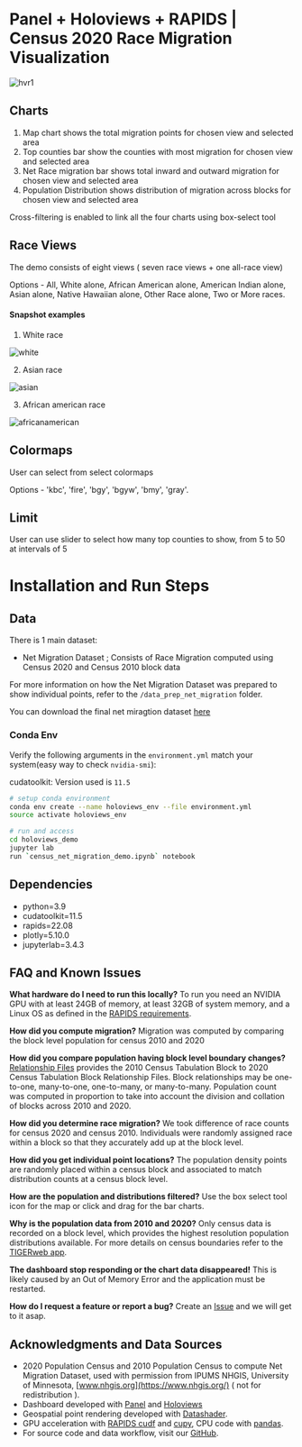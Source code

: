 # Panel + Holoviews + RAPIDS | Census 2020 Race Migration Visualization

![hvr1](https://user-images.githubusercontent.com/35873124/189291984-d95ddf27-9ec8-452a-b596-05398ce47969.png)

## Charts

1. Map chart shows the total migration points for chosen view and selected area
2. Top counties bar show the counties with most migration for chosen view and selected area
3. Net Race migration bar shows total inward and outward migration for chosen view and selected area
4. Population Distribution shows distribution of migration across blocks for chosen view and selected area

Cross-filtering is enabled to link all the four charts using box-select tool

## Race Views

The demo consists of eight views ( seven race views + one all-race view)

Options - All, White alone, African American alone, American Indian alone, Asian alone, Native Hawaiian alone, Other Race alone, Two or More races.

#### Snapshot examples

1. White race

![white](https://user-images.githubusercontent.com/35873124/189290231-4f573dba-6357-4f0a-89cd-14260fa35d0b.png)

2. Asian race

![asian](https://user-images.githubusercontent.com/35873124/189290237-bdece601-4237-436a-a90f-039f42790b9c.png)

3. African american race

![africanamerican](https://user-images.githubusercontent.com/35873124/189290258-27aa8b71-cdfc-443b-99d9-260b2bbcd342.png)

## Colormaps

User can select from select colormaps

Options - 'kbc', 'fire', 'bgy', 'bgyw', 'bmy', 'gray'.

## Limit

User can use slider to select how many top counties to show, from 5 to 50 at intervals of 5

# Installation and Run Steps

## Data

There is 1 main dataset:

- Net Migration Dataset ; Consists of Race Migration computed using Census 2020 and Census 2010 block data

For more information on how the Net Migration Dataset was prepared to show individual points, refer to the `/data_prep_net_migration` folder.

You can download the final net miragtion dataset [here](https://rapidsai-data.s3.us-east-2.amazonaws.com/viz-data/net_migration_dataset.parquet)

### Conda Env

Verify the following arguments in the `environment.yml` match your system(easy way to check `nvidia-smi`):

cudatoolkit: Version used is `11.5`

```bash
# setup conda environment
conda env create --name holoviews_env --file environment.yml
source activate holoviews_env

# run and access
cd holoviews_demo
jupyter lab
run `census_net_migration_demo.ipynb` notebook
```

## Dependencies

- python=3.9
- cudatoolkit=11.5
- rapids=22.08
- plotly=5.10.0
- jupyterlab=3.4.3

## FAQ and Known Issues

**What hardware do I need to run this locally?** To run you need an NVIDIA GPU with at least 24GB of memory, at least 32GB of system memory, and a Linux OS as defined in the [RAPIDS requirements](https://rapids.ai/start.html#req).

**How did you compute migration?** Migration was computed by comparing the block level population for census 2010 and 2020

**How did you compare population having block level boundary changes?** [Relationship Files](https://www.census.gov/geographies/reference-files/time-series/geo/relationship-files.html#t10t20) provides the 2010 Census Tabulation Block to 2020 Census Tabulation Block Relationship Files. Block relationships may be one-to-one, many-to-one, one-to-many, or many-to-many. Population count was computed in proportion to take into account the division and collation of blocks across 2010 and 2020.

**How did you determine race migration?** We took difference of race counts for census 2020 and census 2010. Individuals were randomly assigned race within a block so that they accurately add up at the block level.

**How did you get individual point locations?** The population density points are randomly placed within a census block and associated to match distribution counts at a census block level.

**How are the population and distributions filtered?** Use the box select tool icon for the map or click and drag for the bar charts.

**Why is the population data from 2010 and 2020?** Only census data is recorded on a block level, which provides the highest resolution population distributions available. For more details on census boundaries refer to the [TIGERweb app](https://tigerweb.geo.census.gov/tigerwebmain/TIGERweb_apps.html).

**The dashboard stop responding or the chart data disappeared!** This is likely caused by an Out of Memory Error and the application must be restarted.

**How do I request a feature or report a bug?** Create an [Issue](https://github.com/rapidsai/plotly-dash-rapids-census-demo/issues) and we will get to it asap.

## Acknowledgments and Data Sources

- 2020 Population Census and 2010 Population Census to compute Net Migration Dataset, used with permission from IPUMS NHGIS, University of Minnesota, [www.nhgis.org](https://www.nhgis.org/) ( not for redistribution ).
- Dashboard developed with [Panel](https://panel.holoviz.org/) and [Holoviews](https://holoviews.org/index.html)
- Geospatial point rendering developed with [Datashader](https://datashader.org/).
- GPU acceleration with [RAPIDS cudf](https://rapids.ai/) and [cupy](https://cupy.chainer.org/), CPU code with [pandas](https://pandas.pydata.org/).
- For source code and data workflow, visit our [GitHub](https://github.com/rapidsai/plotly-dash-rapids-census-demo/tree/census-2020).
